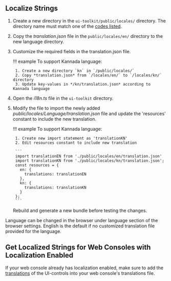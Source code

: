 ## Localize Strings

1. Create a new directory in the `ui-toolkit/public/locales/` directory.  The directory name must match one of the [codes listed](https://developers.google.com/admin-sdk/directory/v1/languages).

2. Copy the *translation.json* file in the `public/locales/en/` directory to the new language directory. 

3. Customize the required fields in the translation.json file. 

	!!! example
		To support Kannada language:

		1. Create a new directory `kn` in `/public/locales/`
		2. Copy *translation.json* from `/locales/en/` to `/locales/kn/` directory
		3. Update key-values in */kn/translation.json* according to Kannada language


4. Open the *i18n.ts* file in the `ui-toolkit` directory.

5. Modify the file to import the newly added *public/locales/Language/translation.json* file and update the 'resources' constant to include the new translation. 

	!!! example
		To support Kannada language:

		1. Create new import statement as 'translationKN'
		2. Edit resources constant to include new translation

		```
		import translationEN from './public/locales/en/translation.json'
		import translationKN from './public/locales/kn/translation.json';
		const resources = {
		  en: {
			translations: translationEN
		  },
		  kn: {
			translations: translationKN
		  }
		};
		```

	Rebuild and generate a new bundle before testing the changes.

Language can be changed in the browser under language section of the browser settings. English is the default if no customized translation file provided for the language.

## Get Localized Strings for Web Consoles with Localization Enabled

If your web console already has localization enabled, make sure to add the [translations](https://github.com/open-amt-cloud-toolkit/ui-toolkit-react/tree/main/src/public/locales) of the UI-controls into your web console's translations file.
